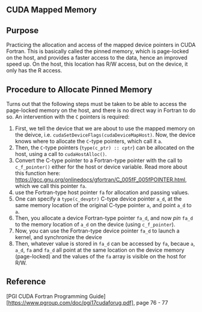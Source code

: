## CUDA Mapped Memory

## Purpose
Practicing the allocation and access of the mapped device pointers in CUDA Fortran. This is basically called the pinned memory, which is page-locked on the host, and provides a faster access to the data, hence an improved speed up. On the host, this location has R/W access, but on the device, it only has the R access.

## Procedure to Allocate Pinned Memory
Turns out that the following steps must be taken to be able to access the page-locked memory on the host, and there is no direct way in Fortran to do so. An intervention with the `C` pointers is required:
1. First, we tell the device that we are about to use the mapped memory on the deivce, i.e. `cudaSetDeviceFlags(cudaDeviceMapHost)`. Now, the device knows where to allocate the `C`-type pointers, which call it `a`.
2. Then, the `C`-type pointers (`type(c_ptr) :: cptr`) can be allocated on the host, using a call to `cudaHostAlloc()`.
3. Convert the C-type pointer to a Fortran-type pointer with the call to `c_f_pointer()` either for the host or device variable. Read more about this function here: https://gcc.gnu.org/onlinedocs/gfortran/C_005fF_005fPOINTER.html, which we call this pointer `fa`.
4. use the Fortran-type host pointer `fa` for allocation and passing values. 
5. One can specify a `type(c_devptr)` C-type device pointer `a_d`, at the same memory location of the original C-type pointer `a`, and point `a_d` to `a`.
6. Then, you allocate a device Fortran-type pointer `fa_d`, and now *pin* `fa_d` to the memory location of `a_d` on the device (using `c_f_pointer`).
7. Now, you can use the Fortran-type device pointer `fa_d` to launch a kernel, and synchronize the device
8. Then, whatever value is stored in `fa_d` can be accessed by `fa`, becaue `a`, `a_d`, `fa` and `fa_d` all point at the same location on the device memory (page-locked) and the values of the `fa` array is visible on the host for R/W.

## Reference
[PGI CUDA Fortran Programming Guide][https://www.pgroup.com/doc/pgi17cudaforug.pdf], page 76 - 77
